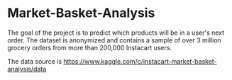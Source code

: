 # Market-Basket-Analysis
The goal of the project is to predict which products will be in a user's next order. The dataset is anonymized and contains a sample of over 3 million grocery orders from more than 200,000 Instacart users.

The data source is https://www.kaggle.com/c/instacart-market-basket-analysis/data


